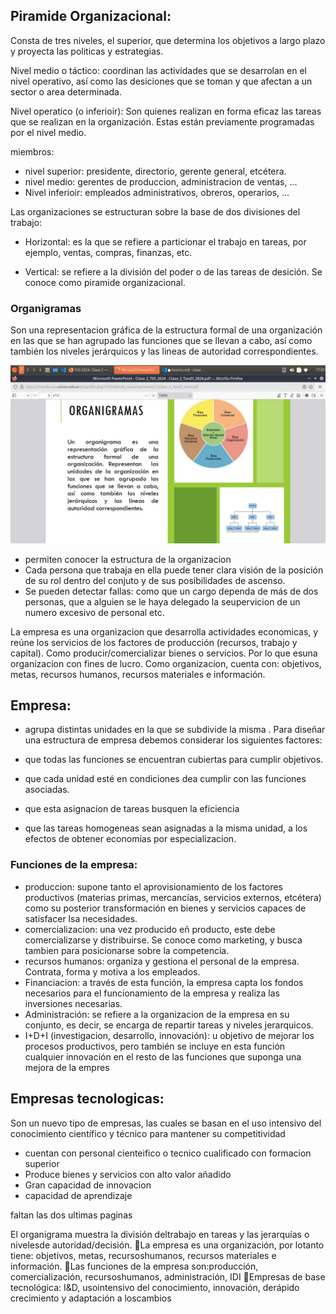 ## Piramide Organizacional:

Consta de tres niveles, el superior, que determina los objetivos a largo plazo y proyecta las politicas y estrategias.

Nivel medio o táctico: coordinan las actividades que se desarrolan en el nivel operativo, así como las desiciones que se toman y que afectan a un sector o area determinada.

Nivel operatico (o inferioir): Son quienes realizan en forma eficaz las tareas que se realizan en la organización. Estas están previamente programadas por el nivel medio.  

miembros: 

- nivel superior: presidente, directorio, gerente general, etcétera.
- nivel medio: gerentes de produccion, administracion de ventas, ...
- Nivel inferioir: empleados administrativos, obreros, operarios, ...

Las organizaciones se estructuran sobre la base de dos divisiones del trabajo:

- Horizontal: es la que se refiere a particionar el trabajo en tareas, por ejemplo, ventas, compras, finanzas, etc.

- Vertical: se refiere a la división del poder o de las tareas de desición. Se conoce como piramide organizacional.

### Organigramas 
Son una representacion gráfica de la estructura formal de una organización en las que se han agrupado las funciones que se llevan a cabo, así como también los niveles jerárquicos y las lineas de autoridad correspondientes.

![](../img/organigrama.jpg)

- permiten conocer la estructura de la organizacion
- Cada persona que trabaja en ella puede tener clara visión de la posición de su rol dentro del conjuto y de sus posibilidades de ascenso. 
- Se pueden detectar fallas: como que un cargo dependa de más de dos personas, que a alguien se le haya delegado la seupervicion de un numero excesivo de personal etc.

La empresa es una organizacion que desarrolla actividades economicas, y reúne los servicios de los factores de
producción (recursos, trabajo y capital). Como producir/comercializar bienes o servicios. Por lo que esuna organizacion con fines de lucro. Como organizacion, cuenta con: objetivos, metas, recursos humanos, recursos materiales e información.

## Empresa:

- agrupa distintas unidades en la que se subdivide la misma .
Para diseñar una estructura de empresa debemos considerar los siguientes factores:

- que todas las funciones se encuentran cubiertas para cumplir objetivos. 
- que cada unidad esté en condiciones dea cumplir con las funciones asociadas.
- que esta asignacion de tareas busquen la eficiencia
- que las tareas homogeneas sean asignadas a la misma unidad, a los efectos de obtener economías por especializacion.

### Funciones de la empresa:

- produccion: supone tanto el aprovisionamiento de los factores productivos (materias primas, mercancías, servicios externos, etcétera) como su posterior transformación en bienes y servicios capaces de satisfacer lsa necesidades. 
- comercializacion: una vez producido eñ producto, este debe comercializarse y distribuirse. Se conoce como marketing, y busca  tambien para posicionarse sobre la competencia.
- recursos humanos: organiza y gestiona el personal de la empresa. Contrata, forma y motiva a los empleados.
- Financiacion: a través de esta función, la empresa capta los fondos necesarios para el funcionamiento de la empresa y realiza las inversiones necesarias.
- Administración: se refiere a la organizacion de la empresa en su conjunto, es decir, se encarga de repartir tareas y niveles jerarquicos.
- I+D+I (investigacion, desarrollo, innovación): u objetivo de mejorar los procesos productivos, pero también se incluye en esta función cualquier innovación en el resto de las funciones que suponga una mejora de la empres 

## Empresas tecnologicas: 
Son un nuevo tipo de empresas, las cuales se basan en el uso intensivo del conocimiento científico y técnico para mantener su competitividad

- cuentan con personal cienteifico o tecnico cualificado con formacion superior
- Produce bienes y servicios con alto valor añadido
- Gran capacidad de innovacion 
- capacidad de aprendizaje


faltan las dos ultimas paginas

El organigrama muestra la división deltrabajo en tareas y las jerarquías o nivelesde autoridad/decisión.
La empresa es una organización, por lotanto tiene: objetivos, metas, recursoshumanos, recursos materiales e información.
Las funciones de la empresa son:producción, comercialización, recursoshumanos, administración, IDI
Empresas de base tecnológica: I&D, usointensivo del conocimiento, innovación, derápido crecimiento y adaptación a loscambios